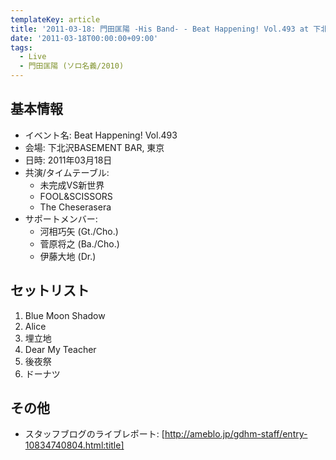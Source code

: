 ```yaml
---
templateKey: article
title: '2011-03-18: 門田匡陽 -His Band- - Beat Happening! Vol.493 at 下北沢BASEMENT BAR'
date: '2011-03-18T00:00:00+09:00'
tags:
  - Live
  - 門田匡陽 (ソロ名義/2010)
---
```

## 基本情報

* イベント名: Beat Happening! Vol.493
* 会場: 下北沢BASEMENT BAR, 東京
* 日時: 2011年03月18日
* 共演/タイムテーブル:
  * 未完成VS新世界
  * FOOL&SCISSORS
  * The Cheserasera
* サポートメンバー:
  * 河相巧矢 (Gt./Cho.)
  * 菅原将之 (Ba./Cho.)
  * 伊藤大地 (Dr.)

## セットリスト

1. Blue Moon Shadow
2. Alice
3. 埋立地
4. Dear My Teacher
5. 後夜祭
6. ドーナツ

## その他

* スタッフブログのライブレポート: [http://ameblo.jp/gdhm-staff/entry-10834740804.html:title]
